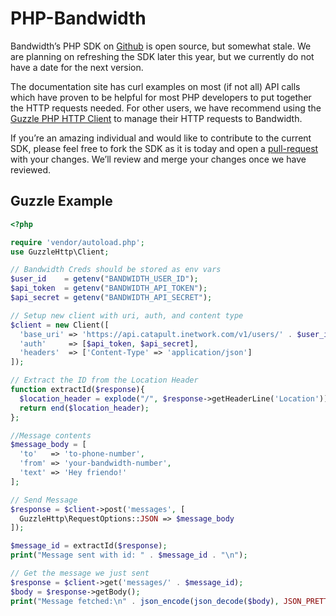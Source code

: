 # PHP-Bandwidth

Bandwidth’s PHP SDK on [Github](https://github.com/Bandwidth/php-bandwidth) is open source, but somewhat stale. We are planning on refreshing the SDK later this year, but we currently do not have a date for the next version.

The documentation site has curl examples on most (if not all) API calls which have proven to be helpful for most PHP developers to put together the HTTP requests needed. For other users, we have recommend using the [Guzzle PHP HTTP Client](https://github.com/guzzle/guzzle) to manage their HTTP requests to Bandwidth.

If you’re an amazing individual and would like to contribute to the current SDK, please feel free to fork the SDK as it is today and open a [pull-request](https://github.com/Bandwidth/php-bandwidth/pulls) with your changes. We’ll review and merge your changes once we have reviewed.

## Guzzle Example

```php
<?php

require 'vendor/autoload.php';
use GuzzleHttp\Client;

// Bandwidth Creds should be stored as env vars
$user_id    = getenv("BANDWIDTH_USER_ID");
$api_token  = getenv("BANDWIDTH_API_TOKEN");
$api_secret = getenv("BANDWIDTH_API_SECRET");

// Setup new client with uri, auth, and content type
$client = new Client([
  'base_uri' => 'https://api.catapult.inetwork.com/v1/users/' . $user_id . "/",
  'auth'     => [$api_token, $api_secret],
  'headers'  => ['Content-Type' => 'application/json']
]);

// Extract the ID from the Location Header
function extractId($response){
  $location_header = explode("/", $response->getHeaderLine('Location'));
  return end($location_header);
};

//Message contents
$message_body = [
  'to'   => 'to-phone-number',
  'from' => 'your-bandwidth-number',
  'text' => 'Hey friendo!'
];

// Send Message
$response = $client->post('messages', [
  GuzzleHttp\RequestOptions::JSON => $message_body
]);

$message_id = extractId($response);
print("Message sent with id: " . $message_id . "\n");

// Get the message we just sent
$response = $client->get('messages/' . $message_id);
$body = $response->getBody();
print("Message fetched:\n" . json_encode(json_decode($body), JSON_PRETTY_PRINT));

```